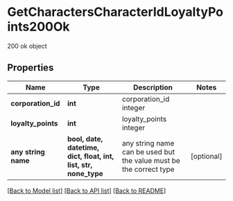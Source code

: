 # GetCharactersCharacterIdLoyaltyPoints200Ok

200 ok object

## Properties
Name | Type | Description | Notes
------------ | ------------- | ------------- | -------------
**corporation_id** | **int** | corporation_id integer | 
**loyalty_points** | **int** | loyalty_points integer | 
**any string name** | **bool, date, datetime, dict, float, int, list, str, none_type** | any string name can be used but the value must be the correct type | [optional]

[[Back to Model list]](../README.md#documentation-for-models) [[Back to API list]](../README.md#documentation-for-api-endpoints) [[Back to README]](../README.md)


